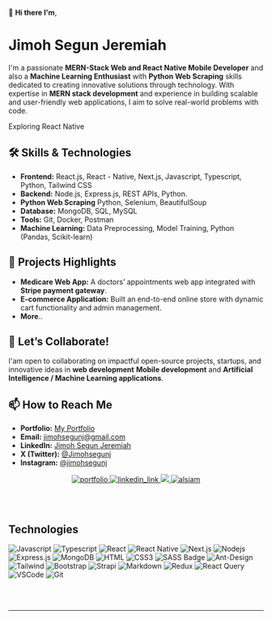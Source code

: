 👋 **Hi there I'm**,  
   # Jimoh Segun Jeremiah  

I'm a passionate **MERN-Stack Web and React Native Mobile Developer** and also a **Machine Learning Enthusiast** with **Python Web Scraping** skills dedicated to creating innovative solutions through technology. With expertise in **MERN stack development** and experience in building scalable and user-friendly web applications, I aim to solve real-world problems with code.  

Exploring React Native

## 🛠️ Skills & Technologies  
- **Frontend:** React.js, React - Native, Next.js, Javascript, Typescript, Python, Tailwind CSS  
- **Backend:** Node.js, Express.js, REST APIs, Python.
- **Python Web Scraping** Python, Selenium, BeautifulSoup  
- **Database:** MongoDB, SQL, MySQL  
- **Tools:** Git, Docker, Postman  
- **Machine Learning:** Data Preprocessing, Model Training, Python (Pandas, Scikit-learn)  

## 🌟 Projects Highlights  
- **Medicare Web App:** A doctors’ appointments web app integrated with **Stripe payment gateway**.  
- **E-commerce Application:** Built an end-to-end online store with dynamic cart functionality and admin management.
- **More**..

## 🤝 Let’s Collaborate!  
I'am open to collaborating on impactful open-source projects, startups, and innovative ideas in **web development** **Mobile development** and **Artificial Intelligence / Machine Learning applications**.  

## 📫 How to Reach Me  
- **Portfolio:** [My Portfolio](https://react-portfolio-website-ecru.vercel.app/)  
- **Email:** [jimohsegunj@gmail.com](mailto:jimohsegunj@gmail.com)  
- **LinkedIn:** [Jimoh Segun Jeremiah](https://www.linkedin.com/in/jimoh-segun-jeremiah-919b05125/)  
- **X (Twitter):** [@Jimohsegunj](https://x.com/Jimohsegunj)  
- **Instagram:** [@jimohsegunj](https://www.instagram.com/jimohsegunj/)

<p align="center">
 <a href="https://react-portfolio-website-ecru.vercel.app/" target="_blank">
  <img src="https://img.shields.io/badge/Website-DC143C?style=for-the-badge&logo=medium&logoColor=white" alt="portfolio" />
 </a>
 <a href="https://www.linkedin.com/in/jimoh-segun-jeremiah-919b05125/" target="_blank">
  <img src="https://img.shields.io/badge/LinkedIn-0077B5?style=for-the-badge&logo=linkedin&logoColor=white" alt="linkedin_link"/>
 </a>
 <a href="https://x.com/Jimohsegunj" target="_blank">
  <img src="https://img.shields.io/badge/Twitter-1DA1F2?style=for-the-badge&logo=twitter&logoColor=white" />
 </a>
 <a href="https://www.instagram.com/jimohsegunj/" target="_blank">
  <img src="https://img.shields.io/badge/Instagram-fe4164?style=for-the-badge&logo=instagram&logoColor=white" alt="alsiam" />
 </a> 
</p>
<br />
<br/>

## Technologies

![Javascript](https://img.shields.io/badge/Javascript-F0DB4F?style=for-the-badge&labelColor=black&logo=javascript&logoColor=F0DB4F)
![Typescript](https://img.shields.io/badge/Typescript-007acc?style=for-the-badge&labelColor=black&logo=typescript&logoColor=007acc)
![React](https://img.shields.io/badge/-React-61DBFB?style=for-the-badge&labelColor=black&logo=react&logoColor=61DBFB)
![React Native](https://img.shields.io/badge/React_Native-20232A?style=for-the-badge&logo=react&logoColor=61DAFB)
![Next.js](https://img.shields.io/badge/next.js-000000?style=for-the-badge&logo=nextdotjs&logoColor=white)
![Nodejs](https://img.shields.io/badge/Nodejs-3C873A?style=for-the-badge&labelColor=black&logo=node.js&logoColor=3C873A)
![Express.js](https://img.shields.io/badge/Express.js-000000?style=for-the-badge&logo=express&logoColor=white)
![MongoDB](https://img.shields.io/badge/MongoDB-4EA94B?style=for-the-badge&logo=mongodb&logoColor=white)
![HTML](https://img.shields.io/badge/HTML5-E34F26?style=for-the-badge&logo=html5&logoColor=white)
![CSS3](https://img.shields.io/badge/CSS3-1572B6?style=for-the-badge&logo=css3&logoColor=white)
![SASS Badge](https://img.shields.io/badge/Sass-CC6699?style=for-the-badge&logo=sass&logoColor=white)
![Ant-Design](https://img.shields.io/badge/AntDesign-0170FE?style=for-the-badge&logo=antdesign&logoColor=white)
![Tailwind](https://img.shields.io/badge/Tailwind_CSS-092749?style=for-the-badge&logo=tailwindcss&logoColor=06B6D4&labelColor=000000)
![Bootstrap](https://img.shields.io/badge/Bootstrap-563D7C?style=for-the-badge&logo=bootstrap&logoColor=white)
![Strapi](https://img.shields.io/badge/strapi-2E7EEA?style=for-the-badge&logo=strapi&logoColor=white)
![Markdown](https://img.shields.io/badge/Markdown-000000?style=for-the-badge&logo=markdown&logoColor=white)
![Redux](https://img.shields.io/badge/Redux-593D88?style=for-the-badge&logo=redux&logoColor=white)
![React Query](https://img.shields.io/badge/-React_Query-FF4154?style=for-the-badge&logo=react%20query&logoColor=white)
![VSCode](https://img.shields.io/badge/Visual_Studio-0078d7?style=for-the-badge&logo=visual%20studio&logoColor=white)
![Git](https://img.shields.io/badge/Git-F05032?style=for-the-badge&logo=git&logoColor=white)

<br/>
<br/>
<hr/>






